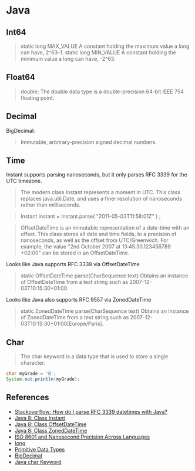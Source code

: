 # Java

## Int64

> static long	MAX_VALUE A constant holding the maximum value a long can have, 2^63-1.
> static long	MIN_VALUE A constant holding the minimum value a long can have, -2^63.

## Float64

> double: The double data type is a double-precision 64-bit IEEE 754 floating point. 

## Decimal

BigDecimal:

> Immutable, arbitrary-precision signed decimal numbers.

## Time

Instant supports parsing nanoseconds, but it only parses RFC 3339 for the UTC timezone.

> The modern class Instant represents a moment in UTC. This class replaces java.util.Date, and uses a finer resolution of nanoseconds rather than milliseconds.

> Instant instant = Instant.parse( "2011-05-03T11:58:01Z" ) ;

> OffsetDateTime is an immutable representation of a date-time with an offset. This class stores all date and time fields, to a precision of nanoseconds, as well as the offset from UTC/Greenwich. For example, the value "2nd October 2007 at 13:45.30.123456789 +02:00" can be stored in an OffsetDateTime.

Looks like Java supports RFC 3339 via OffsetDateTime

> static OffsetDateTime	parse(CharSequence text) Obtains an instance of OffsetDateTime from a text string such as 2007-12-03T10:15:30+01:00.

Looks like Java also supports RFC 9557 via ZonedDateTime

> static ZonedDateTime	parse(CharSequence text) Obtains an instance of ZonedDateTime from a text string such as 2007-12-03T10:15:30+01:00[Europe/Paris].

## Char

> The char keyword is a data type that is used to store a single character.

```java
char myGrade = 'B';
System.out.println(myGrade);
```

## References

* [Stackoverflow: How do I parse RFC 3339 datetimes with Java?](https://stackoverflow.com/questions/6038136/how-do-i-parse-rfc-3339-datetimes-with-java)
* [Java 8: Class Instant](https://docs.oracle.com/javase/8/docs/api/java/time/Instant.html)
* [Java 8: Class OffsetDateTime](https://docs.oracle.com/javase/8/docs/api/java/time/OffsetDateTime.html#parse-java.lang.CharSequence-)
* [Java 8: Class ZonedDateTime](https://docs.oracle.com/javase/8/docs/api/java/time/ZonedDateTime.html)
* [ISO 8601 and Nanosecond Precision Across Languages](https://nickb.dev/blog/iso8601-and-nanosecond-precision-across-languages/)
* [long](https://docs.oracle.com/javase/8/docs/api/java/lang/Long.html)
* [Primitive Data Types](https://docs.oracle.com/javase/tutorial/java/nutsandbolts/datatypes.html)
* [BigDecimal](https://docs.oracle.com/en/java/javase/11/docs/api/java.base/java/math/BigDecimal.html)
* [Java char Keyword](https://www.w3schools.com/java/ref_keyword_char.asp)